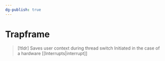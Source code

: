 ```yaml
---
dg-publish: true
---
```

# Trapframe

> [!tldr] Saves user context during thread switch
> Initiated in the case of a hardware [[Interrupts|interrupt]]


